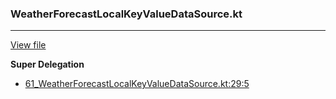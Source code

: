 ### WeatherForecastLocalKeyValueDataSource.kt
---
[View file](../files/61_WeatherForecastLocalKeyValueDataSource.kt)

**Super Delegation**

 - [61_WeatherForecastLocalKeyValueDataSource.kt:29:5](../files/61_WeatherForecastLocalKeyValueDataSource.kt#L29)
